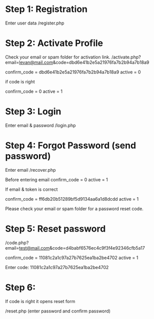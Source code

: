 # Step 1: Registration
Enter user data
/register.php

# Step 2: Activate Profile 
Check your email or spam folder for activation link.
/activate.php?email=levan@mail.com&code=dbd6e41b2e5a21976fa7b2b94a7b18a9

  confirm_code = dbd6e41b2e5a21976fa7b2b94a7b18a9
  active = 0

if code is right

  confirm_code = 0
  active = 1

# Step 3: Login
Enter email & password
/login.php


# Step 4: Forgot Password (send password)
Enter email
/recover.php

Before entering email
  confirm_code = 0
  active = 1

If email & token is correct

  confirm_code = ff6db20b51289bf5d9134aa6a1d8dcdd
  active = 1

Please check your email or spam folder for a password reset code.


# Step 5: Reset password 
/code.php?email=test@mail.com&code=d4babf6576ec4c9f3f4e92346cfb5a17

  confirm_code = 11081c2a1c97a27b7625ea1ba2be4702
  active = 1

Enter code: 11081c2a1c97a27b7625ea1ba2be4702


# Step 6: 
If code is right it opens reset form



/reset.php (enter password and confirm password)



